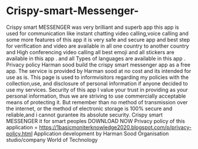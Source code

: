 # Crispy-smart-Messenger-
Crispy smart MESSENGER was very brilliant and superb app this app is used for communication like instant chatting video calling,voice calling and some more features of this app it is very safe and secure app and best step for verification and video are available in all one country to another country and High conferencing video calling all best emoji and all stickers are available in  this app . and all Types of languages are available in this app . Privacy policy  Harman sood build the crispy smart messenger app as a free app. The service is provided by Harman sood at no cost and its intended for use as is. This page is used to informvisitors regarding my policies with the collection,use, and disclosure of personal information if anyone decided to use my services. Security of this app I value your trust in providing as your personal information, thus we are striving to use commercially acceptable means of protecting it. But remember than no method of transmission over the internet, or the method of electronic storage is 100% secure and reliable,and i cannot gurantee its absolute security.    Crispy smart MESSENGER it for smart peoples                            DOWNLOAD NOW  Privacy policy of this application = https://1basicmoniterknowledge2020.blogspot.com/p/privacy-policy.html  Application development by   Harman Sood  Organisation studio/company  World of Technology
